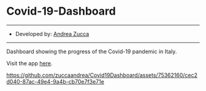 # Covid-19-Dashboard

---

- Developed by: [Andrea Zucca](https://www.linkedin.com/in/andrea-zucca-62b6a6174/)

---

Dashboard showing the progress of the Covid-19 pandemic in Italy.

Visit the app [here](https://andreazucca.shinyapps.io/Covid19Dashboard/).

https://github.com/zuccaandrea/Covid19Dashboard/assets/75362160/cec2d040-87ac-49e4-9a4b-cb70e7f3e71e
